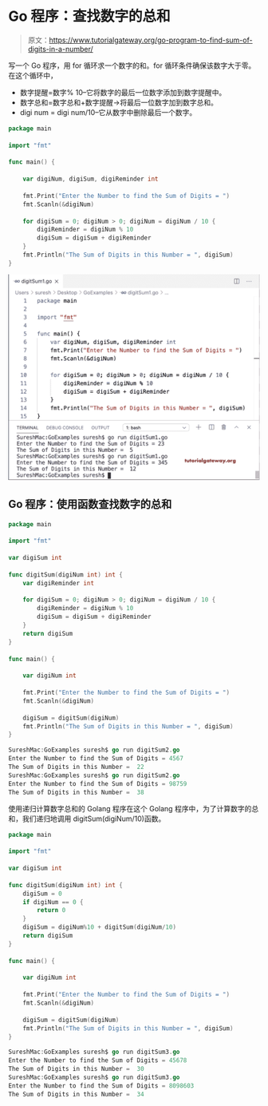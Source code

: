 # Go 程序：查找数字的总和

> 原文：<https://www.tutorialgateway.org/go-program-to-find-sum-of-digits-in-a-number/>

写一个 Go 程序，用 for 循环求一个数字的和。for 循环条件确保该数字大于零。在这个循环中，

*   数字提醒=数字% 10–它将数字的最后一位数字添加到数字提醒中。
*   数字总和=数字总和+数字提醒->将最后一位数字加到数字总和。
*   digi num = digi num/10–它从数字中删除最后一个数字。

```go
package main

import "fmt"

func main() {

    var digiNum, digiSum, digiReminder int

    fmt.Print("Enter the Number to find the Sum of Digits = ")
    fmt.Scanln(&digiNum)

    for digiSum = 0; digiNum > 0; digiNum = digiNum / 10 {
        digiReminder = digiNum % 10
        digiSum = digiSum + digiReminder
    }
    fmt.Println("The Sum of Digits in this Number = ", digiSum)
}
```

![Go Program to Find Sum of Digits in a Number 1](img/17310f602a03733d3070f935f2b6eb51.png)

## Go 程序：使用函数查找数字的总和

```go
package main

import "fmt"

var digiSum int

func digitSum(digiNum int) int {
    var digiReminder int

    for digiSum = 0; digiNum > 0; digiNum = digiNum / 10 {
        digiReminder = digiNum % 10
        digiSum = digiSum + digiReminder
    }
    return digiSum
}

func main() {

    var digiNum int

    fmt.Print("Enter the Number to find the Sum of Digits = ")
    fmt.Scanln(&digiNum)

    digiSum = digitSum(digiNum)
    fmt.Println("The Sum of Digits in this Number = ", digiSum)
}
```

```go
SureshMac:GoExamples suresh$ go run digitSum2.go
Enter the Number to find the Sum of Digits = 4567
The Sum of Digits in this Number =  22
SureshMac:GoExamples suresh$ go run digitSum2.go
Enter the Number to find the Sum of Digits = 98759
The Sum of Digits in this Number =  38
```

使用递归计算数字总和的 Golang 程序在这个 Golang 程序中，为了计算数字的总和，我们递归地调用 digitSum(digiNum/10)函数。

```go
package main

import "fmt"

var digiSum int

func digitSum(digiNum int) int {
    digiSum = 0
    if digiNum == 0 {
        return 0
    }
    digiSum = digiNum%10 + digitSum(digiNum/10)
    return digiSum
}

func main() {

    var digiNum int

    fmt.Print("Enter the Number to find the Sum of Digits = ")
    fmt.Scanln(&digiNum)

    digiSum = digitSum(digiNum)
    fmt.Println("The Sum of Digits in this Number = ", digiSum)
}
```

```go
SureshMac:GoExamples suresh$ go run digitSum3.go
Enter the Number to find the Sum of Digits = 45678
The Sum of Digits in this Number =  30
SureshMac:GoExamples suresh$ go run digitSum3.go
Enter the Number to find the Sum of Digits = 8098603
The Sum of Digits in this Number =  34
```